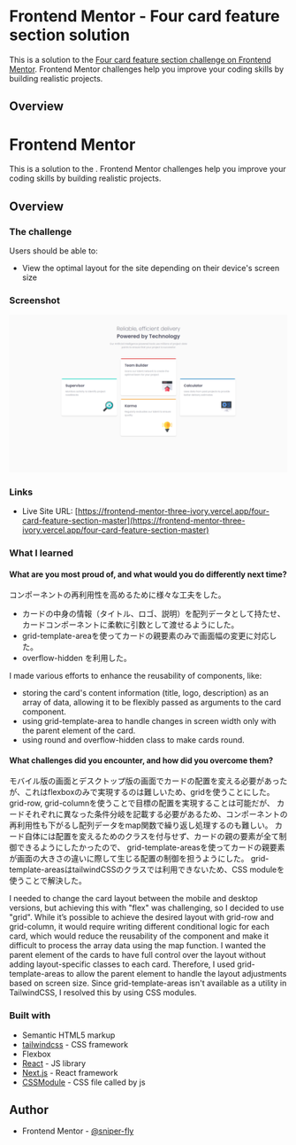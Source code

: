 # Frontend Mentor - Four card feature section solution

This is a solution to the [Four card feature section challenge on Frontend Mentor](https://www.frontendmentor.io/challenges/four-card-feature-section-weK1eFYK). Frontend Mentor challenges help you improve your coding skills by building realistic projects. 

## Overview

# Frontend Mentor

This is a solution to the [](). Frontend Mentor challenges help you improve your coding skills by building realistic projects. 

## Overview

### The challenge

Users should be able to:

- View the optimal layout for the site depending on their device's screen size

### Screenshot

![](./desktop.png)

### Links

- Live Site URL: [https://frontend-mentor-three-ivory.vercel.app/four-card-feature-section-master](https://frontend-mentor-three-ivory.vercel.app/four-card-feature-section-master)

### What I learned
#### What are you most proud of, and what would you do differently next time?
コンポーネントの再利用性を高めるために様々な工夫をした。
- カードの中身の情報（タイトル、ロゴ、説明）を配列データとして持たせ、カードコンポーネントに柔軟に引数として渡せるようにした。
- grid-template-areaを使ってカードの親要素のみで画面幅の変更に対応した。
- overflow-hidden を利用した。


I made various efforts to enhance the reusability of components,
like:
- storing the card's content information (title, logo, description) as an array of data, allowing it to be flexibly passed as arguments to the card component.
- using grid-template-area to handle changes in screen width only with the parent element of the card.
- using round and overflow-hidden class to make cards round.

#### What challenges did you encounter, and how did you overcome them?
モバイル版の画面とデスクトップ版の画面でカードの配置を変える必要があったが、これはflexboxのみで実現するのは難しいため、gridを使うことにした。
grid-row, grid-columnを使うことで目標の配置を実現することは可能だが、
カードそれぞれに異なった条件分岐を記載する必要があるため、コンポーネントの再利用性も下がるし配列データをmap関数で繰り返し処理するのも難しい。
カード自体には配置を変えるためのクラスを付与せず、カードの親の要素が全て制御できるようにしたかったので、
grid-template-areasを使ってカードの親要素が画面の大きさの違いに際して生じる配置の制御を担うようにした。
grid-template-areasはtailwindCSSのクラスでは利用できないため、CSS moduleを使うことで解決した。

I needed to change the card layout between the mobile and desktop versions, but achieving this with "flex" was challenging, so I decided to use "grid".
While it’s possible to achieve the desired layout with grid-row and grid-column, it would require writing different conditional logic for each card, which would reduce the reusability of the component and make it difficult to process the array data using the map function.
I wanted the parent element of the cards to have full control over the layout without adding layout-specific classes to each card.
Therefore, I used grid-template-areas to allow the parent element to handle the layout adjustments based on screen size.
Since grid-template-areas isn't available as a utility in TailwindCSS, I resolved this by using CSS modules.


### Built with
- Semantic HTML5 markup
- [tailwindcss](https://tailwindcss.com/) - CSS framework
- Flexbox
- [React](https://reactjs.org/) - JS library
- [Next.js](https://nextjs.org/) - React framework
- [CSSModule](https://github.com/css-modules/css-modules) - CSS file called by js

## Author
- Frontend Mentor - [@sniper-fly](https://www.frontendmentor.io/profile/sniper-fly)

